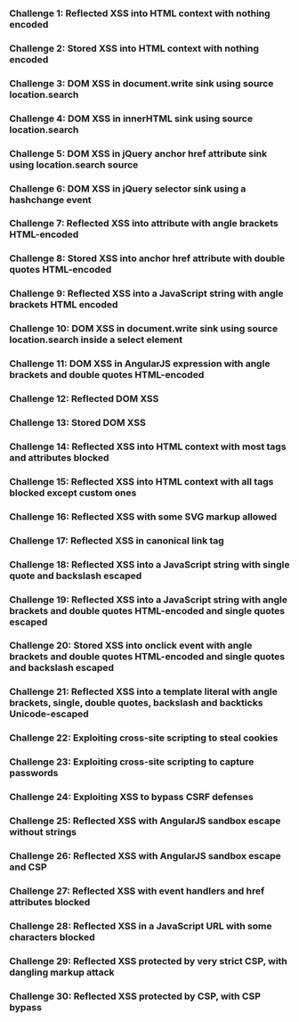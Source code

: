 ### Challenge 1: Reflected XSS into HTML context with nothing encoded
### Challenge 2: Stored XSS into HTML context with nothing encoded
### Challenge 3: DOM XSS in document.write sink using source location.search
### Challenge 4: DOM XSS in innerHTML sink using source location.search
### Challenge 5: DOM XSS in jQuery anchor href attribute sink using location.search source
### Challenge 6: DOM XSS in jQuery selector sink using a hashchange event
### Challenge 7: Reflected XSS into attribute with angle brackets HTML-encoded
### Challenge 8: Stored XSS into anchor href attribute with double quotes HTML-encoded
### Challenge 9: Reflected XSS into a JavaScript string with angle brackets HTML encoded
### Challenge 10: DOM XSS in document.write sink using source location.search inside a select element
### Challenge 11: DOM XSS in AngularJS expression with angle brackets and double quotes HTML-encoded
### Challenge 12: Reflected DOM XSS
### Challenge 13: Stored DOM XSS
### Challenge 14: Reflected XSS into HTML context with most tags and attributes blocked
### Challenge 15: Reflected XSS into HTML context with all tags blocked except custom ones
### Challenge 16: Reflected XSS with some SVG markup allowed
### Challenge 17: Reflected XSS in canonical link tag
### Challenge 18: Reflected XSS into a JavaScript string with single quote and backslash escaped
### Challenge 19: Reflected XSS into a JavaScript string with angle brackets and double quotes HTML-encoded and single quotes escaped
### Challenge 20: Stored XSS into onclick event with angle brackets and double quotes HTML-encoded and single quotes and backslash escaped
### Challenge 21: Reflected XSS into a template literal with angle brackets, single, double quotes, backslash and backticks Unicode-escaped
### Challenge 22: Exploiting cross-site scripting to steal cookies
### Challenge 23: Exploiting cross-site scripting to capture passwords
### Challenge 24: Exploiting XSS to bypass CSRF defenses
### Challenge 25: Reflected XSS with AngularJS sandbox escape without strings
### Challenge 26: Reflected XSS with AngularJS sandbox escape and CSP
### Challenge 27: Reflected XSS with event handlers and href attributes blocked
### Challenge 28: Reflected XSS in a JavaScript URL with some characters blocked
### Challenge 29: Reflected XSS protected by very strict CSP, with dangling markup attack
### Challenge 30: Reflected XSS protected by CSP, with CSP bypass

